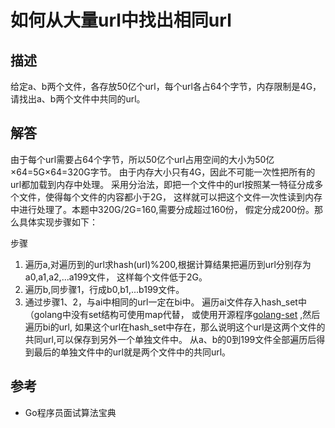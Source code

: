 # 如何从大量url中找出相同url

## 描述
给定a、b两个文件，各存放50亿个url，每个url各占64个字节，内存限制是4G，请找出a、b两个文件中共同的url。

## 解答
由于每个url需要占64个字节，所以50亿个url占用空间的大小为50亿×64=5G×64=320G字节。
由于内存大小只有4G，因此不可能一次性把所有的url都加载到内存中处理。
采用分治法，即把一个文件中的url按照某一特征分成多个文件，使得每个文件的内容都小于2G，
这样就可以把这个文件一次性读到内存中进行处理了。本题中320G/2G=160,需要分成超过160份，
假定分成200份。那么具体实现步骤如下：

步骤
1. 遍历a,对遍历到的url求hash(url)%200,根据计算结果把遍历到url分别存为a0,a1,a2,...a199文件，
这样每个文件低于2G。
2. 遍历b,同步骤1，行成b0,b1,...b199文件。
3. 通过步骤1、2，与ai中相同的url一定在bi中。
遍历ai文件存入hash_set中（golang中没有set结构可使用map代替，
   或使用开源程序[golang-set](https://github.com/deckarep/golang-set) ,然后遍历bi的url,
   如果这个url在hash_set中存在，那么说明这个url是这两个文件的共同url,可以保存到另外一个单独文件中。
   从a、b的0到199文件全部遍历后得到最后的单独文件中的url就是两个文件中的共同url。
   

## 参考
* Go程序员面试算法宝典


